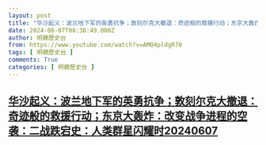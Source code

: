 ```yaml
---
layout: post
title: "华沙起义：波兰地下军的英勇抗争；敦刻尔克大撤退：奇迹般的救援行动；东京大轰炸：改变战争进程的空袭：二战跌宕史：人类群星闪耀时20240607"
date: 2024-06-07T08:38:49.000Z
author: 明鏡歷史台
from: https://www.youtube.com/watch?v=AMQ4pldgR70
tags: [ 明鏡歷史台 ]
comments: True
categories: [ 明鏡歷史台 ]
---
```

<!--1717749529000-->
[华沙起义：波兰地下军的英勇抗争；敦刻尔克大撤退：奇迹般的救援行动；东京大轰炸：改变战争进程的空袭：二战跌宕史：人类群星闪耀时20240607](https://www.youtube.com/watch?v=AMQ4pldgR70)
------

<div>

</div>
